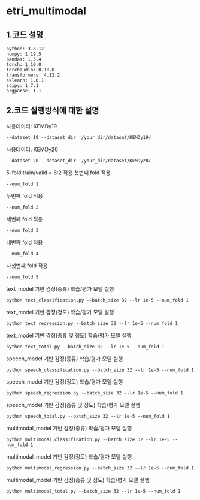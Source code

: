 # etri_multimodal
## 1.코드 설명
    python: 3.8.12
    numpy: 1.19.5
    pandas: 1.3.4
    torch: 1.10.0
    torchaudio: 0.10.0
    transformers: 4.12.2
    sklearn: 1.0.1
    scipy: 1.7.1
    argparse: 1.1

## 2.코드 실행방식에 대한 설명
사용데이터: KEMDy19
```
--dataset 19 --dataset_dir '/your_dir/dataset/KEMDy19/
```

사용데이터: KEMDy20
```
--dataset 20 --dataset_dir '/your_dir/dataset/KEMDy20/
```

5-fold train/valid = 8:2 적용
첫번째 fold 적용
```
--num_fold 1
```
두번째 fold 적용
```
--num_fold 2
```
세번째 fold 적용
```
--num_fold 3
```
네번째 fold 적용
```
--num_fold 4
```
다섯번째 fold 적용
```
--num_fold 5
```

text_model 기반 감정(종류) 학습/평가 모델 실행
```
python text_classification.py --batch_size 32 --lr 1e-5 --num_fold 1
```

text_model 기반 감정(정도) 학습/평가 모델 실행
```
python text_regression.py --batch_size 32 --lr 1e-5 --num_fold 1
```

text_model 기반 감정(종류 및 정도) 학습/평가 모델 실행
```
python text_total.py --batch_size 32 --lr 1e-5 --num_fold 1
```

speech_model 기반 감정(종류) 학습/평가 모델 실행
```
python speech_classification.py --batch_size 32 --lr 1e-5 --num_fold 1
```

speech_model 기반 감정(정도) 학습/평가 모델 실행
```
python speech_regression.py --batch_size 32 --lr 1e-5 --num_fold 1
```

speech_model 기반 감정(종류 및 정도) 학습/평가 모델 실행
```
python speech_total.py --batch_size 32 --lr 1e-5 --num_fold 1
```

multimodal_model 기반 감정(종류) 학습/평가 모델 실행
```
python multimodal_classification.py --batch_size 32 --lr 1e-5 --num_fold 1
```

multimodal_model 기반 감정(정도) 학습/평가 모델 실행
```
python multimodal_regression.py --batch_size 32 --lr 1e-5 --num_fold 1
```

multimodal_model 기반 감정(종류 및 정도) 학습/평가 모델 실행
```
python multimodal_total.py --batch_size 32 --lr 1e-5 --num_fold 1
```
